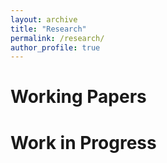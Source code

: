 ```yaml
---
layout: archive
title: "Research"
permalink: /research/
author_profile: true
---
```


Working Papers
======

Work in Progress
======

<!-- {% if author.googlescholar %}
  You can also find my articles on <u><a href="{{author.googlescholar}}">my Google Scholar profile</a>.</u>
{% endif %}

{% include base_path %}

{% for post in site.publications reversed %}
  {% include archive-single.html %}
{% endfor %} -->
